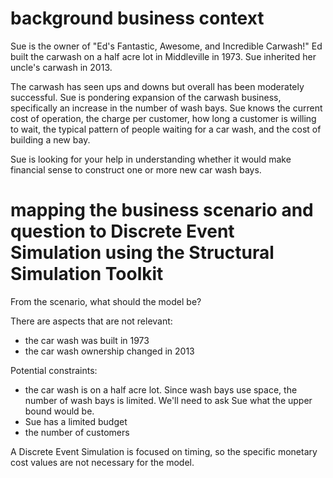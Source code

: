 # background business context 

Sue is the owner of "Ed's Fantastic, Awesome, and Incredible Carwash!" 
Ed built the carwash on a half acre lot in Middleville in 1973. 
Sue inherited her uncle's carwash in 2013. 

The carwash has seen ups and downs but overall has been moderately successful. 
Sue is pondering expansion of the carwash business, specifically an increase in the number of wash bays. 
Sue knows the current cost of operation, the charge per customer, how long a customer is willing to wait, 
the typical pattern of people waiting for a car wash, and the cost of building a new bay. 

Sue is looking for your help in understanding whether it would make financial sense to construct one or more new car wash bays. 

# mapping the business scenario and question to Discrete Event Simulation using the Structural Simulation Toolkit

From the scenario, what should the model be? 

There are aspects that are not relevant: 
* the car wash was built in 1973
* the car wash ownership changed in 2013

Potential constraints:
* the car wash is on a half acre lot. Since wash bays use space, the number of wash bays is limited. We'll need to ask Sue what the upper bound would be.
* Sue has a limited budget
* the number of customers

A Discrete Event Simulation is focused on timing, so the specific monetary cost values are not necessary for the model. 
